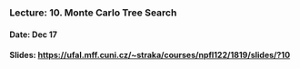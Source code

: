 ### Lecture: 10. Monte Carlo Tree Search
#### Date: Dec 17
#### Slides: https://ufal.mff.cuni.cz/~straka/courses/npfl122/1819/slides/?10
